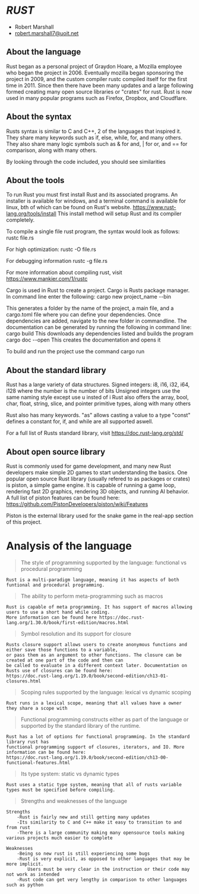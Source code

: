 # _RUST_

- Robert Marshall
- robert.marshall7@uoit.net

## About the language

Rust began as a personal project of Graydon Hoare, a Mozilla employee who began the project in 2006. Eventually mozilla began sponsoring the project in 2009, and the custom compiler rustc compiled itself for the first time in 2011. Since then there have been many updates and a large following formed creating many open source libraries or "crates" for rust. Rust is now used in many popular programs such as Firefox, Dropbox, and Cloudflare.

## About the syntax

Rusts syntax is similar to C and C++, 2 of the languages that inspired it. They share many keywords such as if, else, while, for, and many others. They also share many logic symbols such as & for and, | for or, and == for comparison, along with many others.

By looking through the code included, you should see similarities

## About the tools

To run Rust you must first install Rust and its associated programs. An installer is available for windows, and a terminal command is available for linux, bth of which can be found on Rust's website. https://www.rust-lang.org/tools/install
This install method will setup Rust and its compiler completely.

To compile a single file rust program, the syntax would look as follows:
	rustc file.rs

For high optimization:
	rustc -O file.rs

For debugging information
	rustc -g file.rs

For more information about compiling rust, visit https://www.mankier.com/1/rustc

Cargo is used in Rust to create a project. Cargo is Rusts package manager. In command line enter the following:
	cargo new project_name --bin

This generates a folder by the name of the project, a main file, and a cargo.toml file where you can define your dependencies.
Once dependencies are added, navigate to the new folder in commandline. The documentation can be generated by running the following in command line:
	cargo build
		This downloads any dependencies listed and builds the program
	cargo doc --open
		This creates the documentation and opens it

To build and run the project use the command
	cargo run

## About the standard library

Rust has a large variety of data structures. 
Signed integers: i8, i16, i32, i64, i128 where the number is the number of bits
Unsigned integers use the same naming style except use u insted of i
Rust also offers the array, bool, char, float, string, slice, and pointer primitive types, along with many others

Rust also has many keywords.
"as" allows casting a value to a type
"const" defines a constant
for, if, and while are all supported aswell.

For a full list of Rusts standard library, visit https://doc.rust-lang.org/std/

## About open source library

Rust is commonly used for game development, and many new Rust developers make simple 2D games to start understanding the basics.
One popular open source Rust library (usually refered to as packages or crates) is piston, a simple game engine. It is capable of running a game loop, rendering fast 2D graphics, rendering 3D objects, and running AI behavior. A full list of piston features can be found here: https://github.com/PistonDevelopers/piston/wiki/Features

Piston is the external library used for the snake game in the real-app section of this project. 

# Analysis of the language

>The style of programming supported by the language: functional vs procedural programming

	Rust is a multi-paradigm language, meaning it has aspects of both funtional and procedural programming.

>The ability to perform meta-programming such as macros

	Rust is capable of meta programming. It has support of macros allowing users to use a short hand while coding. 
	More information can be found here https://doc.rust-lang.org/1.30.0/book/first-edition/macros.html

>Symbol resolution and its support for closure

	Rusts closure support allows users to create anonymous functions and either save those functions to a variable, 
	or pass them as an argument to other functions. The closure can be created at one part of the code and then can 
	be called to evaluate in a different context later. Documentation on Rusts use of closures can be found here:  
	https://doc.rust-lang.org/1.19.0/book/second-edition/ch13-01-closures.html

>Scoping rules supported by the language: lexical vs dynamic scoping

	Rust runs in a lexical scope, meaning that all values have a owner they share a scope with

>Functional programming constructs either as part of the language or supported by the standard library of the runtime.

	Rust has a lot of options for functional programming. In the standard library rust has
	functional programming support of closures, iterators, and IO. More information can be found here:
	https://doc.rust-lang.org/1.19.0/book/second-edition/ch13-00-functional-features.html

>Its type system: static vs dynamic types

	Rust uses a static type system, meaning that all of rusts variable types must be specified before compiling.

>Strengths and weaknesses of the language

	Strengths
		-Rust is fairly new and still getting many updates
		-Its similarity to C and C++ make it easy to transition to and from rust
		-There is a large community making many opensource tools making various projects much easier to complete

	Weaknesses
		-Being so new rust is still experiencing some bugs
		-Rust is very explicit, as opposed to other languages that may be more implicit. 
			Users must be very clear in the instruction or their code may not work as intended
		-Rust code can get very lengthy in comparison to other languages such as python
